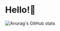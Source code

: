 # Hello!🙂

![Anurag's GitHub stats](https://github-readme-stats.vercel.app/api?username=ejsinfuego&show_icons=true&theme=transparent)


